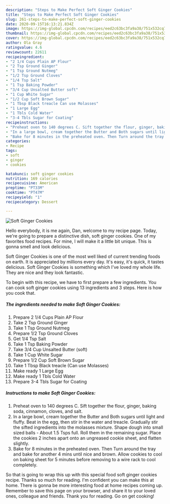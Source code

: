 ```yaml
---
description: "Steps to Make Perfect Soft Ginger Cookies"
title: "Steps to Make Perfect Soft Ginger Cookies"
slug: 261-steps-to-make-perfect-soft-ginger-cookies
date: 2020-09-15T16:13:21.834Z
image: https://img-global.cpcdn.com/recipes/eed2c63bc3fa9a38/751x532cq70/soft-ginger-cookies-recipe-main-photo.jpg
thumbnail: https://img-global.cpcdn.com/recipes/eed2c63bc3fa9a38/751x532cq70/soft-ginger-cookies-recipe-main-photo.jpg
cover: https://img-global.cpcdn.com/recipes/eed2c63bc3fa9a38/751x532cq70/soft-ginger-cookies-recipe-main-photo.jpg
author: Ola Gray
ratingvalue: 4.6
reviewcount: 22611
recipeingredient:
- "2 1/4 Cups Plain AP Flour"
- "2 Tsp Ground Ginger"
- "1 Tsp Ground Nutmeg"
- "1/2 Tsp Ground Cloves"
- "1/4 Tsp Salt"
- "1 Tsp Baking Powder"
- "3/4 Cup Unsalted Butter soft"
- "1 Cup White Sugar"
- "1/2 Cup Soft Brown Sugar"
- "1 Tbsp Black treacle Can use Molasses"
- "1 Large Egg"
- "1 Tbls Cold Water"
- "3-4 Tbls Sugar for Coating"
recipeinstructions:
- "Preheat oven to 140 degrees C. Sift together the flour, ginger, baking soda, cinnamon, cloves, and salt."
- "In a large bowl, cream together the Butter and Both sugars until light and fluffy. Beat in the egg, then stir in the water and treacle. Gradually stir the sifted ingredients into the molasses mixture. Shape dough into small sized balls - About 1.5 Tsps full. Roll them in the remaining sugar. Place the cookies 2 inches apart onto an ungreased cookie sheet, and flatten slightly."
- "Bake for 8 minutes in the preheated oven. Then Turn around the tray and bake for another 4 mins until nice and brown. Allow cookies to cool on baking sheet for 5 minutes before removing to a wire rack to cool completely."
categories:
- Recipe
tags:
- soft
- ginger
- cookies

katakunci: soft ginger cookies 
nutrition: 169 calories
recipecuisine: American
preptime: "PT33M"
cooktime: "PT47M"
recipeyield: "1"
recipecategory: Dessert

---
```



![Soft Ginger Cookies](https://img-global.cpcdn.com/recipes/eed2c63bc3fa9a38/751x532cq70/soft-ginger-cookies-recipe-main-photo.jpg)

Hello everybody, it is me again, Dan, welcome to my recipe page. Today, we're going to prepare a distinctive dish, soft ginger cookies. One of my favorites food recipes. For mine, I will make it a little bit unique. This is gonna smell and look delicious.

Soft Ginger Cookies is one of the most well liked of current trending foods on earth. It is appreciated by millions every day. It's easy, it's quick, it tastes delicious. Soft Ginger Cookies is something which I've loved my whole life. They are nice and they look fantastic.




To begin with this recipe, we have to first prepare a few ingredients. You can cook soft ginger cookies using 13 ingredients and 3 steps. Here is how you cook that.

<!--inarticleads1-->

##### The ingredients needed to make Soft Ginger Cookies:

1. Prepare 2 1/4 Cups Plain AP Flour
1. Take 2 Tsp Ground Ginger
1. Take 1 Tsp Ground Nutmeg
1. Prepare 1/2 Tsp Ground Cloves
1. Get 1/4 Tsp Salt
1. Take 1 Tsp Baking Powder
1. Take 3/4 Cup Unsalted Butter (soft)
1. Take 1 Cup White Sugar
1. Prepare 1/2 Cup Soft Brown Sugar
1. Take 1 Tbsp Black treacle (Can use Molasses)
1. Make ready 1 Large Egg
1. Make ready 1 Tbls Cold Water
1. Prepare 3-4 Tbls Sugar for Coating




<!--inarticleads2-->

##### Instructions to make Soft Ginger Cookies:

1. Preheat oven to 140 degrees C. Sift together the flour, ginger, baking soda, cinnamon, cloves, and salt.
1. In a large bowl, cream together the Butter and Both sugars until light and fluffy. Beat in the egg, then stir in the water and treacle. Gradually stir the sifted ingredients into the molasses mixture. Shape dough into small sized balls - About 1.5 Tsps full. Roll them in the remaining sugar. Place the cookies 2 inches apart onto an ungreased cookie sheet, and flatten slightly.
1. Bake for 8 minutes in the preheated oven. Then Turn around the tray and bake for another 4 mins until nice and brown. Allow cookies to cool on baking sheet for 5 minutes before removing to a wire rack to cool completely.




So that is going to wrap this up with this special food soft ginger cookies recipe. Thanks so much for reading. I'm confident you can make this at home. There is gonna be more interesting food at home recipes coming up. Remember to save this page on your browser, and share it to your loved ones, colleague and friends. Thank you for reading. Go on get cooking!
